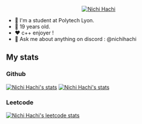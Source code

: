 <p align=center>
<a href="https://github.com/nichihachi/"><img align="center" src="https://cdn.discordapp.com/attachments/1079180981971472394/1156376204950110208/NichiHachi.gif?ex=6514bec3&is=65136d43&hm=acb3eea21ee1da1fb909cb2a19c0578571b639c6d5f96123a618715ba2da61a1" alt="Nichi Hachi" /></a>
</p>

- 🦁 I'm a student at Polytech Lyon.
- 📅 19 years old.
- ❤️ c++ enjoyer !
- 💬 Ask me about anything on discord : @nichihachi
  
## My stats
### Github
<a href="https://github.com/nichihachi/"><img align="center" src="https://github-readme-stats.vercel.app/api?username=NichiHachi&show_icons=true&theme=tokyonight&hide=issues" alt="Nichi Hachi's stats" /></a>
<a href="https://github.com/nichihachi/"><img align="center" src="https://github-readme-stats.vercel.app/api/top-langs/?username=NichiHachi&langs_count=2&theme=tokyonight" alt="Nichi Hachi's stats"/></a>

### Leetcode
<a href="https://leetcode.com/NichiHachi/"><img src="https://leetcode-stats-six.vercel.app/?username=NichiHachi&theme=dark" alt="Nichi Hachi's leetcode stats">
